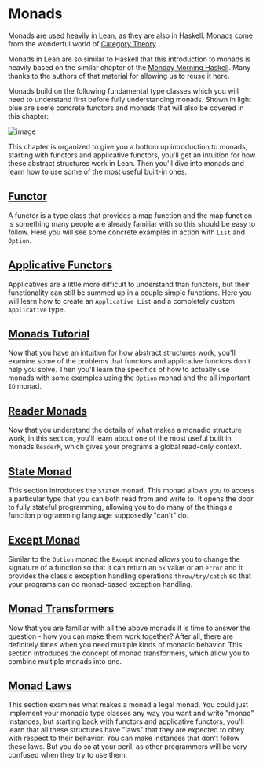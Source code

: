 # Monads

Monads are used heavily in Lean, as they are also in Haskell. Monads come from the wonderful world
of [Category Theory](https://en.wikipedia.org/wiki/Monad_%28category_theory%29).

Monads in Lean are so similar to Haskell that this introduction to monads is heavily based on the
similar chapter of the [Monday Morning Haskell](https://mmhaskell.com/monads/). Many thanks to
the authors of that material for allowing us to reuse it here.

Monads build on the following fundamental type classes which you will need to understand
first before fully understanding monads. Shown in light blue are some concrete functors
and monads that will also be covered in this chapter:

![image](../images/monads.svg)

This chapter is organized to give you a bottom up introduction to monads, starting with functors and
applicative functors, you'll get an intuition for how these abstract structures work in Lean. Then
you'll dive into monads and learn how to use some of the most useful built-in ones.

## [Functor](functors.lean.md)
A functor is a type class that provides a map function and the map function is something many
people are already familiar with so this should be easy to follow.  Here you will see some
concrete examples in action with `List` and `Option`.

## [Applicative Functors](applicatives.lean.md)
Applicatives are a little more difficult to understand than functors, but their functionality can
still be summed up in a couple simple functions.  Here you will learn how to create an
`Applicative List` and a completely custom `Applicative` type.

## [Monads Tutorial](monads.lean.md)
Now that you have an intuition for how abstract structures work, you'll examine some of the problems
that functors and applicative functors don't help you solve. Then you'll learn the specifics of how
to actually use monads with some examples using the `Option` monad and the all important `IO` monad.

## [Reader Monads](readers.lean.md)
Now that you understand the details of what makes a monadic structure work, in this section, you'll
learn about one of the most useful built in monads `ReaderM`, which gives your programs a
global read-only context.

## [State Monad](states.lean.md)
This section introduces the `StateM` monad. This monad allows you to access a particular type that you can
both read from and write to. It opens the door to fully stateful programming, allowing you to do many
of the things a function programming language supposedly "can't" do.

## [Except Monad](except.lean.md)

Similar to the `Option` monad the `Except` monad allows you to change the signature of a function so
that it can return an `ok` value or an `error` and it provides the classic exception handling
operations `throw/try/catch` so that your programs can do monad-based exception handling.

## [Monad Transformers](transformers.lean.md)

Now that you are familiar with all the above monads it is time to answer the question - how you can
make them work together? After all, there are definitely times when you need multiple kinds of
monadic behavior. This section introduces the concept of monad transformers, which allow you to
combine multiple monads into one.

## [Monad Laws](laws.lean.md)
This section examines what makes a monad a legal monad. You could just implement your monadic type
classes any way you want and write "monad" instances, but starting back with functors and
applicative functors, you'll learn that all these structures have "laws" that they are expected to
obey with respect to their behavior. You can make instances that don't follow these laws. But you do
so at your peril, as other programmers will be very confused when they try to use them.
